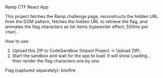 Ramp CTF React App

This project fetches the Ramp challenge page, reconstructs the hidden URL
from the DOM pattern, fetches the hidden URL to retrieve the flag, and
animates the flag characters as list items (typewriter effect, 500ms per char).

How to use:
1. Upload this ZIP to CodeSandbox (Import Project -> Upload ZIP).
2. Start the sandbox and wait for the app to load. It will show Loading...
   then render the flag characters one by one.

Flag (captured separately): bonfire
